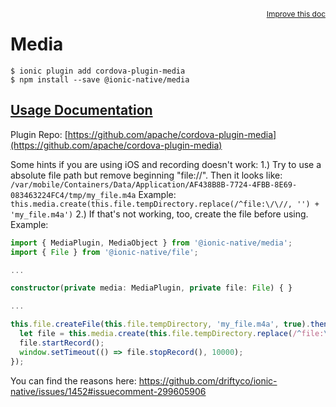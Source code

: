 <a style="float:right;font-size:12px;" href="http://github.com/driftyco/ionic-native/edit/master/src/@ionic-native/plugins/media/index.ts#L144">
  Improve this doc
</a>

# Media

```
$ ionic plugin add cordova-plugin-media
$ npm install --save @ionic-native/media
```

## [Usage Documentation](https://ionicframework.com/docs/native/media/)

Plugin Repo: [https://github.com/apache/cordova-plugin-media](https://github.com/apache/cordova-plugin-media)

Some hints if you are using iOS and recording doesn't work:
1.) Try to use a absolute file path but remove beginning "file://".
Then it looks like: `/var/mobile/Containers/Data/Application/AF438B8B-7724-4FBB-8E69-083463224FC4/tmp/my_file.m4a`
Example: `this.media.create(this.file.tempDirectory.replace(/^file:\/\//, '') + 'my_file.m4a')`
2.) If that's not working, too, create the file before using.
Example:
```typescript
import { MediaPlugin, MediaObject } from '@ionic-native/media';
import { File } from '@ionic-native/file';

...

constructor(private media: MediaPlugin, private file: File) { }

...

this.file.createFile(this.file.tempDirectory, 'my_file.m4a', true).then(() => {
  let file = this.media.create(this.file.tempDirectory.replace(/^file:\/\//, '') + 'my_file.m4a');
  file.startRecord();
  window.setTimeout(() => file.stopRecord(), 10000);
});
```

You can find the reasons here: https://github.com/driftyco/ionic-native/issues/1452#issuecomment-299605906
